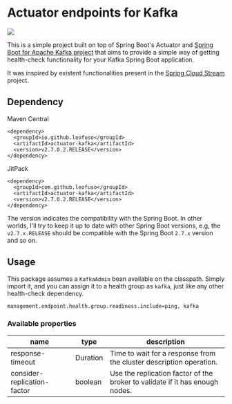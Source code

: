 
# Actuator endpoints for Kafka

[![](https://jitpack.io/v/LeoFuso/actuator-kafka.svg)](https://jitpack.io/#LeoFuso/actuator-kafka)

This is a simple project built on top of Spring Boot's Actuator and [Spring Boot for Apache Kafka project](https://spring.io/projects/spring-kafka/)
that aims to provide a simple way of getting health-check functionality for your Kafka Spring Boot application.

It was inspired by existent functionalities present in the [Spring Cloud Stream](https://spring.io/projects/spring-cloud-stream) project.

## Dependency

Maven Central
```maven
<dependency>
  <groupId>io.github.leofuso</groupId>
  <artifactId>actuator-kafka</artifactId>
  <version>v2.7.0.2.RELEASE</version>
</dependency>
``` 

JitPack
```maven
<dependency>
  <groupId>com.github.leofuso</groupId>
  <artifactId>actuator-kafka</artifactId>
  <version>v2.7.0.2.RELEASE</version>
</dependency>
``` 

The version indicates the compatibility with the Spring Boot. In other worlds, I'll try to keep it up to date with other
Spring Boot versions, e.g, the `v2.7.x.RELEASE` should be compatible with the Spring Boot `2.7.x` version and so on.

## Usage

This package assumes a `KafkaAdmin` bean available on the classpath. Simply import it, and you can assign it to a health 
group as `kafka`, just like any other health-check dependency. 

```txt
management.endpoint.health.group.readiness.include=ping, kafka
```

### Available properties

| name                        | type     | description                                                                  |
|-----------------------------|----------|------------------------------------------------------------------------------|
| response-timeout            | Duration | Time to wait for a response from the cluster description operation.          |
| consider-replication-factor | boolean  | Use the replication factor of the broker to validate if it has enough nodes. |

